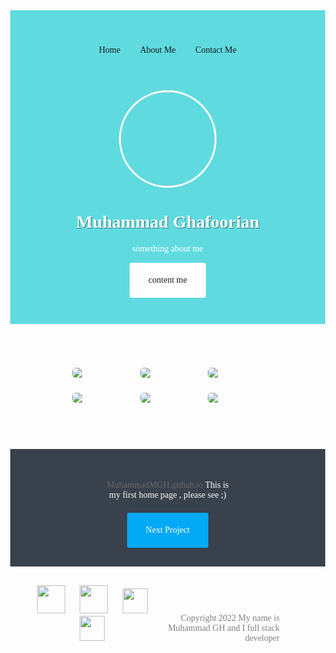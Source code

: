 <!DOCTYPE html>
<html>
<head>
<title>Home Page MGH</title>
<style>
.slm {
  border-radius: 50%;
  width: 150px;
  height: 150px;
  border: 3px solid white;
}
body {
  margin: 0;
  user-select: none;
  text-align: center;
  font-family: verdana;
}
header {
    padding: 4em 5em;
  background-color: #5fdbe0;
  background-image: url('//MuhammadMGH.github.io/US-wp3.jpg');
  background-repeat: no-repeat;
  background-size: cover;
  background-position: center;
  background-blend-mode: multiply;
}
.header {
  text-align: center;
  padding: 3em;
  color: #fff;
}
.nav {
  margin-bottom: 3em;
}
.nav-list {
  margin: 0;
  padding: 0;
}
.nav-item {
  display: inline-block;
  list-style-type: none;
}
.nav-link {
  text-decoration: none;
  color: #fff;
  display: block;
  padding: 1em;
}
.nav-link:hover {
  color: #000;
  transition: 0.4s;
}
.contact-link {
  text-decoration: none;
  display: inline-block;
  padding: 20px 30px;
  background-color: #fff;
  color: #b2564c;
  border-radius: 3px;
}
.contact-link:hover {
  background-color: #000;
  transition: 0.4s;
}
.title {
  text-transform: capitalize;
  text-shadow: 1px 1px 0 hsla(0,0%,0%, .5);
}
.project {
  display: inline-block;
  width: 22%;
  margin: -2px;
}
.project img {
  display: block;
  max-width: 100%;
  border-radius: 6px;
}
.projects-list {
  width: 80%;
  padding: 0px;
  margin: 60px auto;
}
.project {
  margin: 10px 2%;
}
.socials {
  background-color: #39414c;
  padding: 30px 0;
}
.twitter-massge {
  width: 40%;
  margin: 20px auto;
  color: #fff;
}
.twitter-link {
  background-color: #03a9f4;
  color: #fff;
}
.button {
  text-decoration: none;
  display: inline-block;
  padding: 20px 30px;
  border-radius: 3px;
}
.button:hover {
  background-color: #000;
  transition: 0.4s
}
.footer {
  width: 80%;
  margin: 0;
  padding: 30px;
}
.copyright {
  display: inline-block;
  width: 49%;
  text-align: right;
  color: gray;
}
.social-list {
  display: inline-block;
  width: 49%;
  margin: 0;
  padding: 0;
}
.social-item {
  display: inline-block;
  list-style-type: none;
}
.social-link {
  color: gray;
  text-decoration: none;
  margin: 0 10px;
}
.link {
  text-decoration: none;
  color: #666;
}
.hi {
  width: 45px
}
.he {
  width: 50px;
}
.ho {
  width: 40px;
}
.ho:hover {
  width: 55px;
  transition: 0.2s;
}
.hi:hover {
  width: 60px;
  transition: 0.2s;
}
.tle {
  width: 40px;
}
.tle:hover {
  transition: 0.1s;
  width: 60px;
}
</style>
</head>
<body>
    <header class="header">
    <nav class="nav">
    <ul class="nav-list">
      <li class="nav-item">
          <a class="nav-link" href="">Home</a>
      </li>
      <li class="nav-item">
          <a class="nav-link" href="">About Me</a>
      </li>
      <li class="nav-item">
          <a class="nav-link" href="">Contact Me</a>
      </li>
    </ul>
    </nav>
    <img class="slm" src="//MuhammadMGH.github.io/20220505_101712_HDR_2.jpg">
      <h1 class="title">Muhammad Ghafoorian</h1>
      <p class="bio">something about me</p>
      <a class="button contact-link" href="">content me</a>
    </header>
    <main>
        <section class="projects">
  <ul class="projects-list">
    <li class="project">
      <img class="pro" src="//MuhammadMGH.github.io/p1.jpg">
    </li>
    <li class="project">
      <img class="pro" src="//MuhammadMGH.github.io/p2.jpg">
    </li>
    <li class="project">
      <img class="pro" src="//MuhammadMGH.github.io/p3.jpg">
    </li>
    <li class="project">
      <img class="pro" src="//MuhammadMGH.github.io/p4.jpg">
    </li>
    <li class="project">
      <img class="pro" src="//MuhammadMGH.github.io/p5.jpg">
    </li>
    <li class="project">
      <img class="pro" src="//MuhammadMGH.github.io/p6.jpg">
    </li>
  </ul>
  </section>
        <section class="socials">
          <p class="twitter-massge"><a class="link" href="https://MuhammadMGH.github.io">MuhammadMGH.github.io </a>This is my first home page , please see ;)</p>
          <a href="https://jsbin.com/kitutay/7" class="button twitter-link">Next Project</a>
        </section>
    </main>
    <footer class="footer">
      <ul class="social-list">
        <li class="social-item">
          <a class="social-link" href="https://MuhammadMGH.github.io/dis.html"><img class="hi"  src="https://img.icons8.com/ios-filled/50/000000/discord-logo.png"/></a>
        </li>
        <li class="social-item">
          <a class="social-link" href="https://github.com/MuhammadMGH/MuhammadMGH.github.io"><img class="hi"  src="https://img.icons8.com/glyph-neue/64/000000/github.png"/></a>
        </li>
        <li class="social-item">
          <a class="social-link" href="https://wa.me/983958137678?text=Hey%there%How’re%you%doing"><img class="ho"  src="https://img.icons8.com/ios-filled/50/000000/whatsapp--v1.png"/></a>
        </li>
        <li class="social-item">
          <a class="social-link" href="https://Telegram.me/Sh,mobin"><img class="tle"  src="https://img.icons8.com/ios-filled/50/000000/telegram-app.png"/></a>
        </li>
      </ul>
      <p class="copyright">Copyright 2022 My name is Muhammad GH and I full stack developer </p>
    </footer>
</body>
</html>
